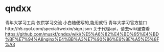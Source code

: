 # qndxx
青年大学习工具
仅供学习交流
小白随便写的,能用就行
青年大学习官方接口http://h5.cyol.com/special/weixin/sign.json
关于代理api，请去wiki里查看
https://github.com/muskf/qndxx/wiki/%E5%A6%82%E4%BD%95%E4%BD%BF%E7%94%A8nginx%E4%BB%A3%E7%90%86%E6%8E%A5%E5%8F%A3
